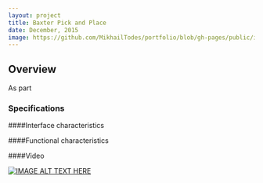 ```yaml
---
layout: project
title: Baxter Pick and Place
date: December, 2015
image: https://github.com/MikhailTodes/portfolio/blob/gh-pages/public/images/baxter_final_pose.png?raw=true
---
```


## Overview
As part 

### Specifications

####Interface characteristics


####Functional characteristics

####Video

[![IMAGE ALT TEXT HERE](http://img.youtube.com/vi/Uo60e5Leo50/0.jpg)](https://www.youtube.com/watch?v=Uo60e5Leo50)

